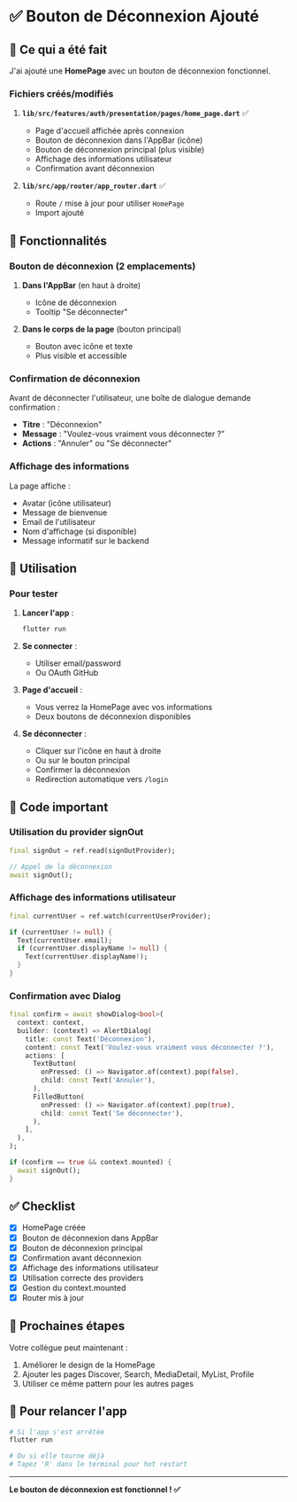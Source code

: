 # ✅ Bouton de Déconnexion Ajouté

## 🎯 Ce qui a été fait

J'ai ajouté une **HomePage** avec un bouton de déconnexion fonctionnel.

### Fichiers créés/modifiés

1. **`lib/src/features/auth/presentation/pages/home_page.dart`** ✅
   - Page d'accueil affichée après connexion
   - Bouton de déconnexion dans l'AppBar (icône)
   - Bouton de déconnexion principal (plus visible)
   - Affichage des informations utilisateur
   - Confirmation avant déconnexion

2. **`lib/src/app/router/app_router.dart`** ✅
   - Route `/` mise à jour pour utiliser `HomePage`
   - Import ajouté

## 🎨 Fonctionnalités

### Bouton de déconnexion (2 emplacements)

1. **Dans l'AppBar** (en haut à droite)
   - Icône de déconnexion
   - Tooltip "Se déconnecter"

2. **Dans le corps de la page** (bouton principal)
   - Bouton avec icône et texte
   - Plus visible et accessible

### Confirmation de déconnexion

Avant de déconnecter l'utilisateur, une boîte de dialogue demande confirmation :
- **Titre** : "Déconnexion"
- **Message** : "Voulez-vous vraiment vous déconnecter ?"
- **Actions** : "Annuler" ou "Se déconnecter"

### Affichage des informations

La page affiche :
- Avatar (icône utilisateur)
- Message de bienvenue
- Email de l'utilisateur
- Nom d'affichage (si disponible)
- Message informatif sur le backend

## 🚀 Utilisation

### Pour tester

1. **Lancer l'app** :
   ```bash
   flutter run
   ```

2. **Se connecter** :
   - Utiliser email/password
   - Ou OAuth GitHub

3. **Page d'accueil** :
   - Vous verrez la HomePage avec vos informations
   - Deux boutons de déconnexion disponibles

4. **Se déconnecter** :
   - Cliquer sur l'icône en haut à droite
   - Ou sur le bouton principal
   - Confirmer la déconnexion
   - Redirection automatique vers `/login`

## 📝 Code important

### Utilisation du provider signOut

```dart
final signOut = ref.read(signOutProvider);

// Appel de la déconnexion
await signOut();
```

### Affichage des informations utilisateur

```dart
final currentUser = ref.watch(currentUserProvider);

if (currentUser != null) {
  Text(currentUser.email);
  if (currentUser.displayName != null) {
    Text(currentUser.displayName!);
  }
}
```

### Confirmation avec Dialog

```dart
final confirm = await showDialog<bool>(
  context: context,
  builder: (context) => AlertDialog(
    title: const Text('Déconnexion'),
    content: const Text('Voulez-vous vraiment vous déconnecter ?'),
    actions: [
      TextButton(
        onPressed: () => Navigator.of(context).pop(false),
        child: const Text('Annuler'),
      ),
      FilledButton(
        onPressed: () => Navigator.of(context).pop(true),
        child: const Text('Se déconnecter'),
      ),
    ],
  ),
);

if (confirm == true && context.mounted) {
  await signOut();
}
```

## ✅ Checklist

- [x] HomePage créée
- [x] Bouton de déconnexion dans AppBar
- [x] Bouton de déconnexion principal
- [x] Confirmation avant déconnexion
- [x] Affichage des informations utilisateur
- [x] Utilisation correcte des providers
- [x] Gestion du context.mounted
- [x] Router mis à jour

## 🎯 Prochaines étapes

Votre collègue peut maintenant :
1. Améliorer le design de la HomePage
2. Ajouter les pages Discover, Search, MediaDetail, MyList, Profile
3. Utiliser ce même pattern pour les autres pages

## 🔧 Pour relancer l'app

```bash
# Si l'app s'est arrêtée
flutter run

# Ou si elle tourne déjà
# Tapez 'R' dans le terminal pour hot restart
```

---

**Le bouton de déconnexion est fonctionnel ! ✅**
